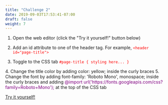```yaml
---
title: "Challenge 2"
date: 2019-09-03T17:53:41-07:00
draft: false
weight: 7
---
```


1. Open the web editor (click the "Try it yourself!" button below)
2. Add an id attribute to one of the header tag. For example, 
<font color="red">`<header id="page-title">`</font>

3. Toggle to the CSS tab
<font color="red">`#page-title
{
  styling here...
}`
</font>
4. Change the title color by adding color: yellow; inside the curly braces
5. Change the font by adding font-family: 'Roboto Mono', monospace; inside the curly braces and adding <span style="color:purple">@import url('https://fonts.googleapis.com/css?family=Roboto+Mono');</span> at the top of the CSS tab
                            
<a class="my-2 mx-4 btn btn-info" href="https://codepen.io/Sunny-Dee/pen/qgvpQE" target="_blank">Try it yourself!</a>